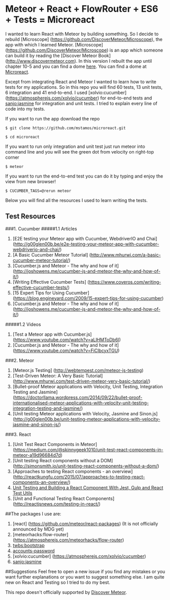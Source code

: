 # Meteor + React + FlowRouter + ES6 + Tests = Microreact

I wanted to learn React with Meteor by building something. So I decide to
rebuild [Microscope] (https://github.com/DiscoverMeteor/Microscope), the app with which I learned Meteor.
[Microscope] (https://github.com/DiscoverMeteor/Microscope) is an app which someone can build it by reading the [Discover Meteor Book] (http://www.discovermeteor.com).
In this version I rebuilt the app until chapter 10-5 and you can find a dome [here](http://microreact.meteor.com). You can find a dome at [Microreact](http://microreact.meteor.com/).

Except from integrating React and Meteor I wanted to learn how to write tests for my applications. So in this repo you will find 60 tests, 13 unit tests, 6 integration and 41 end-to-end. 
I used [xolvio:cucumber] (https://atmospherejs.com/xolvio/cucumber) for end-to-end tests and [sanjo:jasmine](https://atmospherejs.com/sanjo/jasmine) for integration and unit tests. I tried to explain every line
 of code into my tests.

If you want to run the app download the repo
  
```
$ git clone https://github.com/mstamos/microreact.git
```

```
$ cd microreact
```

If you want to run only integration and unit test just run meteor into command line and you will see the green dot from velocity
on right-top corner

```
$ meteor
```

If you want to run the end-to-end test you can do it by typing and enjoy the view from new browser!

```
$ CUCUMBER_TAGS=@rerun meteor
```


Below you will find all the resources I used to learn writing the tests.
      
## Test Resources  
    
###1. Cucumber
#####1.1 Articles
1. [E2E testing your Meteor app with Cucumber, WebdriverIO and Chai] (http://g00glen00b.be/e2e-testing-your-meteor-app-with-cucumber-webdriverio-and-chai/)
2. [A Basic Cucumber Meteor Tutorial] (http://www.mhurwi.com/a-basic-cucumber-meteor-tutorial/)
3. [Cucumber.js and Meteor - The why and how of it] (http://joshowens.me/cucumber-js-and-meteor-the-why-and-how-of-it/)
4. [Writing Effective Cucumber Tests] (https://www.coveros.com/writing-effective-cucumber-tests/)
5. [15 Expert Tips for Using Cucumber] (https://blog.engineyard.com/2009/15-expert-tips-for-using-cucumber)
6. [Cucumber.js and Meteor - The why and how of it] (http://joshowens.me/cucumber-js-and-meteor-the-why-and-how-of-it/)

#####1.2 Videos
1. [Test a Meteor app with Cucumber.js] (https://www.youtube.com/watch?v=aLlHMToDb6I)
2. [Cucumber.js and Meteor - The why and how of it] (https://www.youtube.com/watch?v=FiClbcyxTGU)

###2. Meteor
1. [Meteor.js Testing] (http://webtempest.com/meteor-js-testing)
2. [Test-Driven Meteor: A Very Basic Tutorial] (http://www.mhurwi.com/test-driven-meteor-very-basic-tutorial/)
3. [Bullet-proof Meteor applications with Velocity, Unit Testing, Integration Testing and Jasmine] (https://doctorllama.wordpress.com/2014/09/22/bullet-proof-internationalised-meteor-applications-with-velocity-unit-testing-integration-testing-and-jasmine/)
4. [Unit testing Meteor applications with Velocity, Jasmine and Sinon.js] (http://g00glen00b.be/unit-testing-meteor-applications-with-velocity-jasmine-and-sinon-js/)

###3. React
1. [Unit Test React Components in Meteor] (https://medium.com/@skinnygeek1010/unit-test-react-components-in-meteor-a19d96684d7d)
2. [Unit testing React components without a DOM] (http://simonsmith.io/unit-testing-react-components-without-a-dom/)
3. [Approaches to testing React components - an overview] (http://reactkungfu.com/2015/07/approaches-to-testing-react-components-an-overview/)
4. [Unit Testing and Building a React Component With Jest, Gulp and React Test Utils](http://www.undefinednull.com/2015/05/03/react-tdd-example-unit-testing-and-building-a-react-component-with-jest-gulp-and-react-test-utils/)
5. [Unit and Functional Testing React Components] (http://reactjsnews.com/testing-in-react/)  


##The packages I use are:

1. [react] (https://github.com/meteor/react-packages) (It is not officially announced by MDG yet)
2. [meteorhacks:flow-router] (https://atmospherejs.com/meteorhacks/flow-router)
3. [twbs:bootstrap](https://atmospherejs.com/twbs/bootstrap)
4. [accounts-password](https://atmospherejs.com/meteor/accounts-password)
5. [xolvio:cucumber] (https://atmospherejs.com/xolvio/cucumber)
6. [sanjo:jasmine](https://atmospherejs.com/sanjo/jasmine) 


##Suggestions
Feel free to open a new issue if you find any mistakes or you want further explanations or you want to suggest something else.
I am quite new on React and Testing so I tried to do my best.

This repo doesn't officially supported by [Discover Meteor](http://www.discovermeteor.com).
